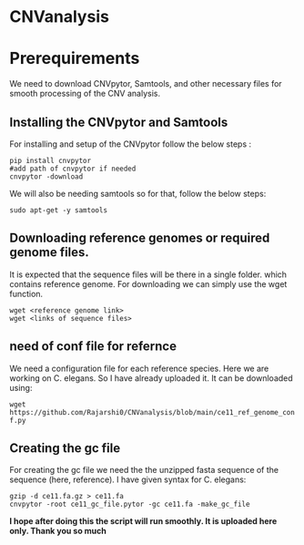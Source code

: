 # CNVanalysis

# Prerequirements

We need to download CNVpytor, Samtools, and other necessary files for smooth processing of the CNV analysis. 

## Installing the CNVpytor and Samtools

For installing and setup of the CNVpytor follow the below steps :

```
pip install cnvpytor
#add path of cnvpytor if needed
cnvpytor -download
```

We will also be needing samtools so for that, follow the below steps:
```
sudo apt-get -y samtools
```
## Downloading reference genomes or required genome files.

It is expected that the sequence files will be there in a single folder. which contains reference genome. For downloading we can simply use the wget function.

```
wget <reference genome link> 
wget <links of sequence files>
```

## need of conf file for refernce
We need a configuration file for each reference species. Here we are working on C. elegans. So I have already uploaded it. It can be downloaded using: 

```wget https://github.com/Rajarshi0/CNVanalysis/blob/main/ce11_ref_genome_conf.py```

## Creating the gc file 

For creating the gc file we need the the unzipped fasta sequence of the sequence (here, reference). I have given syntax for C. elegans: 

```
gzip -d ce11.fa.gz > ce11.fa
cnvpytor -root ce11_gc_file.pytor -gc ce11.fa -make_gc_file
```

**I hope after doing this the script will run smoothly. It is uploaded here only. Thank you so much**

